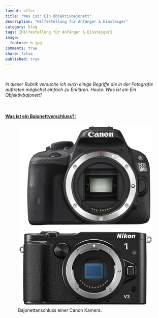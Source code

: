 ```yaml
---
layout: offer
title: "Was ist: Ein Objektivbajonett"
description: "Hilfestellung für Anfänger & Einsteiger"
category: blog
tags: [Hilfestellung für Anfänger & Einsteiger]
image:
  feature: b.jpg
comments: true
share: false
published: true
---
```

 
  


    



*In dieser Rubrik versuche ich euch einige Begriffe die in der Fotografie auftreten möglichst einfach zu Erklären. Heute: Was ist ein Ein Objektivbajonett?* 
 
  


    








#### <a name="fenced-code-block"><u>Was ist ein Bajonettverschluss?:</u></a>







<figure class="half">
	<img src="/images/b2.jpg">
	<img src="/images/b3.jpg">
	<figcaption>Bajonettanschluss einer Canon Kamera.</figcaption>
</figure>
